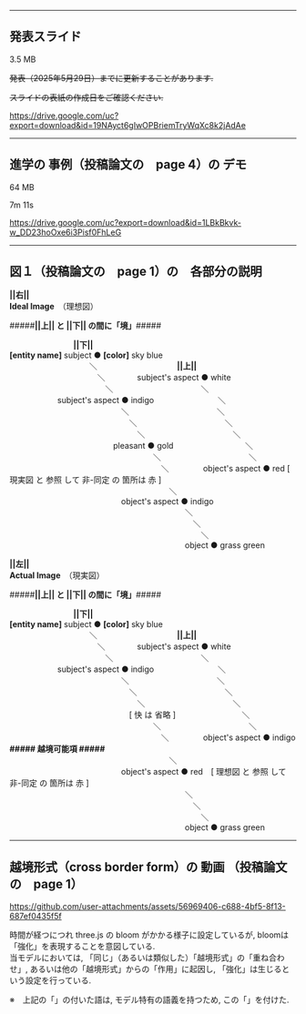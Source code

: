 -------------------  
発表スライド
-------------------  

3.5 MB

~~発表（2025年5月29日）までに更新することがあります.~~

~~スライドの表紙の作成日をご確認ください.~~

https://drive.google.com/uc?export=download&id=19NAyct6gIwOPBriemTryWqXc8k2jAdAe

-------------------  
進学の 事例（投稿論文の　page 4）の デモ
-------------------  

64 MB

7m 11s

https://drive.google.com/uc?export=download&id=1LBkBkvk-w_DD23hoOxe6i3Pisf0FhLeG

-------------------  

図１（投稿論文の　page 1）の　各部分の説明  
-------------------  

**||右||**　  
**Ideal Image**　（理想図）


  #####**||上|| と ||下|| の間に「境」**#####  
  
  
  
&emsp;&emsp;&emsp;&emsp;&emsp;&emsp;&emsp;&emsp;**||下||**  
**[entity name]** subject ● **[color]** sky blue  
&emsp;&emsp;&emsp;&emsp;&emsp;&emsp;&emsp;&emsp;&emsp;&emsp;＼&emsp;&emsp;&emsp;&emsp;&emsp;&emsp;&emsp;&emsp;&emsp;&emsp;**||上||**      
&emsp;&emsp;&emsp;&emsp;&emsp;&emsp;&emsp;&emsp;&emsp;&emsp;&emsp;＼&emsp;&emsp;&emsp;&emsp;subject's  aspect ● white  
&emsp;&emsp;&emsp;&emsp;&emsp;&emsp;&emsp;&emsp;&emsp;&emsp;&emsp;&emsp;＼&emsp;&emsp;&emsp;&emsp;&emsp;&emsp;&emsp;&emsp;&emsp;&emsp;&emsp;＼  
&emsp;&emsp;&emsp;&emsp;&emsp;&emsp;subject's  aspect ● indigo&emsp;&emsp;&emsp;&emsp;&emsp;&emsp;&emsp;&emsp;＼  
&emsp;&emsp;&emsp;&emsp;&emsp;&emsp;&emsp;&emsp;&emsp;&emsp;&emsp;&emsp;&emsp;&emsp;＼&emsp;&emsp;&emsp;&emsp;&emsp;&emsp;&emsp;&emsp;&emsp;&emsp;&emsp;＼  
&emsp;&emsp;&emsp;&emsp;&emsp;&emsp;&emsp;&emsp;&emsp;&emsp;&emsp;&emsp;&emsp;&emsp;&emsp;＼&emsp;&emsp;&emsp;&emsp;&emsp;&emsp;&emsp;&emsp;&emsp;&emsp;&emsp;＼  
&emsp;&emsp;&emsp;&emsp;&emsp;&emsp;&emsp;&emsp;&emsp;&emsp;&emsp;&emsp;&emsp;&emsp;&emsp;&emsp;＼&emsp;&emsp;&emsp;&emsp;&emsp;&emsp;&emsp;&emsp;&emsp;&emsp;&emsp;＼  
&emsp;&emsp;&emsp;&emsp;&emsp;&emsp;&emsp;&emsp;&emsp;&emsp;&emsp;&emsp;&emsp;pleasant ● gold&emsp;&emsp;&emsp;&emsp;&emsp;&emsp;&emsp;&emsp;&emsp;＼  
&emsp;&emsp;&emsp;&emsp;&emsp;&emsp;&emsp;&emsp;&emsp;&emsp;&emsp;&emsp;&emsp;&emsp;&emsp;&emsp;&emsp;&emsp;＼&emsp;&emsp;&emsp;&emsp;&emsp;&emsp;&emsp;&emsp;&emsp;&emsp;&emsp;＼   
&emsp;&emsp;&emsp;&emsp;&emsp;&emsp;&emsp;&emsp;&emsp;&emsp;&emsp;&emsp;&emsp;&emsp;&emsp;&emsp;&emsp;&emsp;&emsp;＼  &emsp;&emsp;&emsp;&emsp;object's  aspect ● red [ 現実図 と 参照 して 非-同定 の 箇所は 赤 ]  
&emsp;&emsp;&emsp;&emsp;&emsp;&emsp;&emsp;&emsp;&emsp;&emsp;&emsp;&emsp;&emsp;&emsp;&emsp;&emsp;&emsp;&emsp;&emsp;&emsp;＼  
&emsp;&emsp;&emsp;&emsp;&emsp;&emsp;&emsp;&emsp;&emsp;&emsp;&emsp;&emsp;&emsp;&emsp;object's aspect ● indigo   
&emsp;&emsp;&emsp;&emsp;&emsp;&emsp;&emsp;&emsp;&emsp;&emsp;&emsp;&emsp;&emsp;&emsp;&emsp;&emsp;&emsp;&emsp;&emsp;&emsp;&emsp;&emsp;＼  
&emsp;&emsp;&emsp;&emsp;&emsp;&emsp;&emsp;&emsp;&emsp;&emsp;&emsp;&emsp;&emsp;&emsp;&emsp;&emsp;&emsp;&emsp;&emsp;&emsp;&emsp;&emsp;&emsp;＼  
&emsp;&emsp;&emsp;&emsp;&emsp;&emsp;&emsp;&emsp;&emsp;&emsp;&emsp;&emsp;&emsp;&emsp;&emsp;&emsp;&emsp;&emsp;&emsp;&emsp;&emsp;&emsp;&emsp;&emsp;＼  
&emsp;&emsp;&emsp;&emsp;&emsp;&emsp;&emsp;&emsp;&emsp;&emsp;&emsp;&emsp;&emsp;&emsp;&emsp;&emsp;&emsp;&emsp;&emsp;&emsp;&emsp;&emsp;object ● grass green  
  
  
  
  
  
  
  
**||左||**　  
**Actual Image**　（現実図）  

  #####**||上|| と ||下|| の間に「境」**#####  
  
  
&emsp;&emsp;&emsp;&emsp;&emsp;&emsp;&emsp;&emsp;**||下||**               
**[entity name]** subject ● **[color]** sky blue  
&emsp;&emsp;&emsp;&emsp;&emsp;&emsp;&emsp;&emsp;&emsp;&emsp;＼&emsp;&emsp;&emsp;&emsp;&emsp;&emsp;&emsp;&emsp;&emsp;&emsp;**||上||**  
&emsp;&emsp;&emsp;&emsp;&emsp;&emsp;&emsp;&emsp;&emsp;&emsp;&emsp;＼&emsp;&emsp;&emsp;&emsp;subject's  aspect ● white  
&emsp;&emsp;&emsp;&emsp;&emsp;&emsp;&emsp;&emsp;&emsp;&emsp;&emsp;&emsp;＼&emsp;&emsp;&emsp;&emsp;&emsp;&emsp;&emsp;&emsp;&emsp;&emsp;&emsp;＼  
&emsp;&emsp;&emsp;&emsp;&emsp;&emsp;subject's  aspect ● indigo&emsp;&emsp;&emsp;&emsp;&emsp;&emsp;&emsp;&emsp;＼  
&emsp;&emsp;&emsp;&emsp;&emsp;&emsp;&emsp;&emsp;&emsp;&emsp;&emsp;&emsp;&emsp;&emsp;＼&emsp;&emsp;&emsp;&emsp;&emsp;&emsp;&emsp;&emsp;&emsp;&emsp;&emsp;＼  
&emsp;&emsp;&emsp;&emsp;&emsp;&emsp;&emsp;&emsp;&emsp;&emsp;&emsp;&emsp;&emsp;&emsp;&emsp;＼&emsp;&emsp;&emsp;&emsp;&emsp;&emsp;&emsp;&emsp;&emsp;&emsp;&emsp;＼  
&emsp;&emsp;&emsp;&emsp;&emsp;&emsp;&emsp;&emsp;&emsp;&emsp;&emsp;&emsp;&emsp;&emsp;&emsp;&emsp;＼&emsp;&emsp;&emsp;&emsp;&emsp;&emsp;&emsp;&emsp;&emsp;&emsp;&emsp;＼  
&emsp;&emsp;&emsp;&emsp;&emsp;&emsp;&emsp;&emsp;&emsp;&emsp;&emsp;&emsp;&emsp;&emsp;&emsp;[ 快 は 省略 ] &emsp;&emsp;&emsp;&emsp;&emsp;&emsp;&emsp;&emsp;＼  
&emsp;&emsp;&emsp;&emsp;&emsp;&emsp;&emsp;&emsp;&emsp;&emsp;&emsp;&emsp;&emsp;&emsp;&emsp;&emsp;&emsp;&emsp;＼&emsp;&emsp;&emsp;&emsp;&emsp;&emsp;&emsp;&emsp;&emsp;&emsp;&emsp;＼   
&emsp;&emsp;&emsp;&emsp;&emsp;&emsp;&emsp;&emsp;&emsp;&emsp;&emsp;&emsp;&emsp;&emsp;&emsp;&emsp;&emsp;&emsp;&emsp;＼  &emsp;&emsp;&emsp;&emsp;object's  aspect ● indigo  **##### 越境可能項 #####**      
&emsp;&emsp;&emsp;&emsp;&emsp;&emsp;&emsp;&emsp;&emsp;&emsp;&emsp;&emsp;&emsp;&emsp;&emsp;&emsp;&emsp;&emsp;&emsp;&emsp;＼  
&emsp;&emsp;&emsp;&emsp;&emsp;&emsp;&emsp;&emsp;&emsp;&emsp;&emsp;&emsp;&emsp;&emsp;object's aspect ● red　[ 理想図 と 参照 して 非-同定 の 箇所は 赤 ]  
&emsp;&emsp;&emsp;&emsp;&emsp;&emsp;&emsp;&emsp;&emsp;&emsp;&emsp;&emsp;&emsp;&emsp;&emsp;&emsp;&emsp;&emsp;&emsp;&emsp;&emsp;&emsp;＼  
&emsp;&emsp;&emsp;&emsp;&emsp;&emsp;&emsp;&emsp;&emsp;&emsp;&emsp;&emsp;&emsp;&emsp;&emsp;&emsp;&emsp;&emsp;&emsp;&emsp;&emsp;&emsp;&emsp;＼  
&emsp;&emsp;&emsp;&emsp;&emsp;&emsp;&emsp;&emsp;&emsp;&emsp;&emsp;&emsp;&emsp;&emsp;&emsp;&emsp;&emsp;&emsp;&emsp;&emsp;&emsp;&emsp;&emsp;&emsp;＼  
&emsp;&emsp;&emsp;&emsp;&emsp;&emsp;&emsp;&emsp;&emsp;&emsp;&emsp;&emsp;&emsp;&emsp;&emsp;&emsp;&emsp;&emsp;&emsp;&emsp;&emsp;&emsp;object ● grass green  




-------------------  
越境形式（cross border form）の 動画 （投稿論文の　page 1）
-------------------  
https://github.com/user-attachments/assets/56969406-c688-4bf5-8f13-687ef0435f5f  
  
時間が経つにつれ three.js の bloom がかかる様子に設定しているが, bloomは「強化」を表現することを意図している.  
当モデルにおいては, 「同じ」（あるいは類似した）「越境形式」の「重ね合わせ」, あるいは他の「越境形式」からの「作用」に起因し, 「強化」は生じるという設定を行っている.  

  
※　上記の「」の付いた語は, モデル特有の語義を持つため, この「」を付けた.


